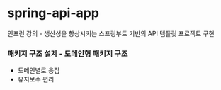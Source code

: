 # spring-api-app
인프런 강의 - 생산성을 향상시키는 스프링부트 기반의 API 템플릿 프로젝트 구현


### 패키지 구조 설계 - 도메인형 패키지 구조
- 도메인별로 응집
- 유지보수 편리
